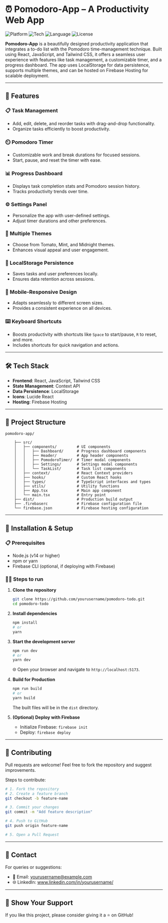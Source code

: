 # ⏰ Pomodoro-App – A Productivity Web App

![Platform](https://img.shields.io/badge/Platform-Web-blue.svg)
![Tech](https://img.shields.io/badge/Frontend-React%20%7C%20Tailwind%20CSS-orange.svg)
![Language](https://img.shields.io/badge/Language-JavaScript-yellow.svg)
![License](https://img.shields.io/badge/License-MIT-lightgrey.svg)

**Pomodoro-App** is a beautifully designed productivity application that integrates a to-do list with the Pomodoro time-management technique. Built using React, JavaScript, and Tailwind CSS, it offers a seamless user experience with features like task management, a customizable timer, and a progress dashboard. The app uses LocalStorage for data persistence, supports multiple themes, and can be hosted on Firebase Hosting for scalable deployment.

---

## 🚀 Features

### 📋 Task Management
- Add, edit, delete, and reorder tasks with drag-and-drop functionality.  
- Organize tasks efficiently to boost productivity.

### ⏲️ Pomodoro Timer
- Customizable work and break durations for focused sessions.  
- Start, pause, and reset the timer with ease.

### 📊 Progress Dashboard
- Displays task completion stats and Pomodoro session history.  
- Tracks productivity trends over time.

### ⚙️ Settings Panel
- Personalize the app with user-defined settings.  
- Adjust timer durations and other preferences.

### 🎨 Multiple Themes
- Choose from Tomato, Mint, and Midnight themes.  
- Enhances visual appeal and user engagement.

### 💾 LocalStorage Persistence
- Saves tasks and user preferences locally.  
- Ensures data retention across sessions.

### 📱 Mobile-Responsive Design
- Adapts seamlessly to different screen sizes.  
- Provides a consistent experience on all devices.

### ⌨️ Keyboard Shortcuts
- Boosts productivity with shortcuts like `Space` to start/pause, `R` to reset, and more.  
- Includes shortcuts for quick navigation and actions.

---

## 🛠️ Tech Stack

- **Frontend**: React, JavaScript, Tailwind CSS  
- **State Management**: Context API  
- **Data Persistence**: LocalStorage  
- **Icons**: Lucide React  
- **Hosting**: Firebase Hosting  

---

## 📂 Project Structure

```
pomodoro-app/

    ├── src/
    │   ├── components/         # UI components
    │   │   ├── Dashboard/      # Progress dashboard components
    │   │   ├── Header/         # App header components
    │   │   ├── PomodoroTimer/  # Timer modal components
    │   │   ├── Settings/       # Settings modal components
    │   │   └── TaskList/       # Task list components
    │   ├── context/            # React Context providers
    │   ├── hooks/              # Custom React hooks
    │   ├── types/              # TypeScript interfaces and types
    │   ├── utils/              # Utility functions
    │   ├── App.tsx             # Main app component
    │   └── main.tsx            # Entry point
    ├── dist/                   # Production build output
    ├── .firebaserc             # Firebase configuration file
    └── firebase.json           # Firebase hosting configuration
```

---

## 🧪 Installation & Setup

### 📋 Prerequisites
- Node.js (v14 or higher)  
- npm or yarn  
- Firebase CLI (optional, if deploying with Firebase)

### 🧑‍💻 Steps to run
1. **Clone the repository**
   ```bash
   git clone https://github.com/yourusername/pomodoro-todo.git
   cd pomodoro-todo
   ```

2. **Install dependencies**
   ```bash
   npm install
   # or
   yarn
   ```

3. **Start the development server**
   ```bash
   npm run dev
   # or
   yarn dev
   ```
   🌐 Open your browser and navigate to `http://localhost:5173`.

4. **Build for Production**
   ```bash
   npm run build
   # or
   yarn build
   ```
   The built files will be in the `dist` directory.

5. **(Optional) Deploy with Firebase**
   - Initialize Firebase: `firebase init`
   - Deploy: `firebase deploy`

---

## 🤝 Contributing

Pull requests are welcome! Feel free to fork the repository and suggest improvements.

Steps to contribute:

```bash
# 1. Fork the repository
# 2. Create a feature branch
git checkout -b feature-name

# 3. Commit your changes
git commit -m "Add feature description"

# 4. Push to GitHub
git push origin feature-name

# 5. Open a Pull Request
```

---

## 📧 Contact

For queries or suggestions:

- 📩 Email: yourusername@example.com  
- 🌐 LinkedIn: www.linkedin.com/in/yourusername/

---

## 🌟 Show Your Support

If you like this project, please consider giving it a ⭐ on GitHub!
